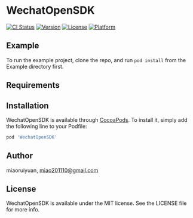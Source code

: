 # WechatOpenSDK

[![CI Status](https://img.shields.io/travis/miaoruiyuan/WechatOpenSDK.svg?style=flat)](https://travis-ci.org/miaoruiyuan/WechatOpenSDK)
[![Version](https://img.shields.io/cocoapods/v/WechatOpenSDK.svg?style=flat)](https://cocoapods.org/pods/WechatOpenSDK)
[![License](https://img.shields.io/cocoapods/l/WechatOpenSDK.svg?style=flat)](https://cocoapods.org/pods/WechatOpenSDK)
[![Platform](https://img.shields.io/cocoapods/p/WechatOpenSDK.svg?style=flat)](https://cocoapods.org/pods/WechatOpenSDK)

## Example

To run the example project, clone the repo, and run `pod install` from the Example directory first.

## Requirements

## Installation

WechatOpenSDK is available through [CocoaPods](https://cocoapods.org). To install
it, simply add the following line to your Podfile:

```ruby
pod 'WechatOpenSDK'
```

## Author

miaoruiyuan, miao201110@gmail.com

## License

WechatOpenSDK is available under the MIT license. See the LICENSE file for more info.
